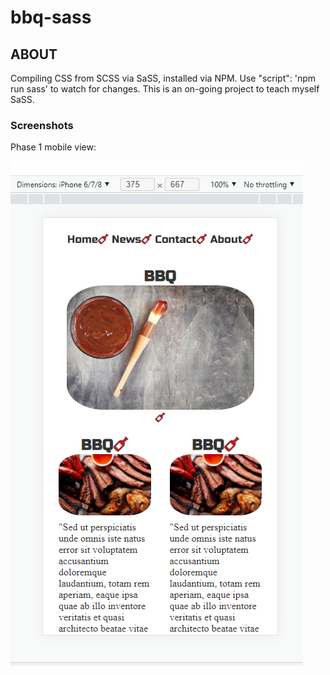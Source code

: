 # bbq-sass

## ABOUT

Compiling CSS from SCSS via SaSS, installed via NPM.
Use "script": 'npm run sass' to watch for changes. 
This is an on-going project to teach myself SaSS.

### Screenshots

Phase 1 mobile view:

![mobile](BBQiphone.png)